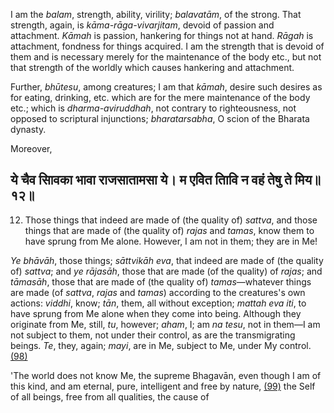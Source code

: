 I am the *balam*, strength, ability, virility; *balavatām*, of the strong. That strength, again, is *kāma-rāga-vivarjitam*, devoid of passion and attachment. *Kāmah* is passion, hankering for things not at hand. *Rāgah* is attachment, fondness for things acquired. I am the strength that is devoid of them and is necessary merely for the maintenance of the body etc., but not that strength of the worldly which causes hankering and attachment.

Further, *bhūtesu*, among creatures; I am that *kāmah*, desire such desires as for eating, drinking, etc. which are for the mere maintenance of the body etc.; which is *dharma-aviruddhah*, not contrary to righteousness, not opposed to scriptural injunctions; *bharatarsabha*, O scion of the Bharata dynasty.

Moreover,

## ये चैव सािवका भावा राजसातामसा ये। म एवेित तािवि न वहं तेषु ते मिय॥१२॥

12. Those things that indeed are made of (the quality of) *sattva*, and those things that are made of (the quality of) *rajas* and *tamas*, know them to have sprung from Me alone. However, I am not in them; they are in Me!

*Ye bhāvāh*, those things; *sāttvikāh eva*, that indeed are made of (the quality of) *sattva*; and *ye rājasāh*, those that are made (of the quality) of *rajas*; and *tāmasāh*, those that are made of (the quality of) *tamas*—whatever things are made (of *sattva*, *rajas* and *tamas*) according to the creatures's own actions: *viddhi*, know; *tān*, them, all without exception; *mattah eva iti*, to have sprung from Me alone when they come into being. Although they originate from Me, still, *tu*, however; *aham*, I; am *na tesu*, not in them—I am not subject to them, not under their control, as are the transmigrating beings. *Te*, they, again; *mayi*, are in Me, subject to Me, under My control. [\(98\)](#page--1-0)

'The world does not know Me, the supreme Bhagavān, even though I am of this kind, and am eternal, pure, intelligent and free by nature, [\(99\)](#page--1-1) the Self of all beings, free from all qualities, the cause of